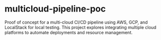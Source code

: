 # multicloud-pipeline-poc
Proof of concept for a multi-cloud CI/CD pipeline using AWS, GCP, and LocalStack for local testing. This project explores integrating multiple cloud platforms to automate deployments and resource management.
